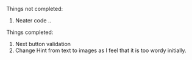 Things not completed:
1. Neater code ..

Things completed:
1. Next button validation
2. Change Hint from text to images as I feel that it is too wordy initially.
